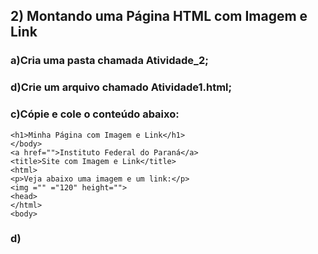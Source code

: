 ## 2) Montando uma Página HTML com Imagem e Link
### a)Cria uma pasta chamada Atividade_2;
### d)Crie um arquivo chamado Atividade1.html;
### c)Cópie e cole o conteúdo abaixo:

```
<h1>Minha Página com Imagem e Link</h1>
</body>
<a href="">Instituto Federal do Paraná</a>
<title>Site com Imagem e Link</title>
<html>
<p>Veja abaixo uma imagem e um link:</p>
<img ="" ="120" height="">
<head>
</html>
<body>
```
### d)
